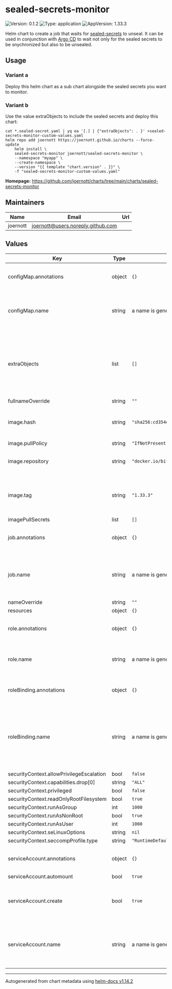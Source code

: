 # sealed-secrets-monitor

![Version: 0.1.2](https://img.shields.io/badge/Version-0.1.2-informational?style=flat-square) ![Type: application](https://img.shields.io/badge/Type-application-informational?style=flat-square) ![AppVersion: 1.33.3](https://img.shields.io/badge/AppVersion-1.33.3-informational?style=flat-square)

Helm chart to create a job that waits for [sealed-secrets](https://github.com/bitnami-labs/sealed-secrets) to unseal.
It can be used in conjunction with [Argo CD](https://argo-cd.readthedocs.io/en/stable/) to wait not only for the
sealed secrets to be snychronized but also to be unsealed.

## Usage

### Variant a

Deploy this helm chart as a sub chart alongside the sealed secrets you want to monitor.

### Variant b
Use the value extraObjects to include the sealed secrets and deploy this chart:
```
cat *.sealed-secret.yaml | yq ea '[.] | {"extraObjects": . }' >sealed-secrets-monitor-custom-values.yaml
helm repo add joernott https://joernott.github.io/charts --force-update
    helm install \
    sealed-secrets-monitor joernott/sealed-secrets-monitor \
    --namespace "myapp" \
    --create-namespace \
    --version "{{ template "chart.version" . }}" \
    -f "sealed-secrets-monitor-custom-values.yaml"
```

**Homepage:** <https://github.com/joernott/charts/tree/main/charts/sealed-secrets-monitor>

## Maintainers

| Name | Email | Url |
| ---- | ------ | --- |
| joernott | <joernott@users.noreply.github.com> |  |

## Values

| Key | Type | Default | Description |
|-----|------|---------|-------------|
| configMap.annotations | object | `{}` | Annotations to add to the config map |
| configMap.name | string | a name is generated using the fullname template | The name of the config map storing the env var and script. |
| extraObjects | list | `[]` | Array of extra K8s manifests to deploy # Note: Supports use of custom Helm templates |
| fullnameOverride | string | `""` |  |
| image.hash | string | `"sha256:cd354d5b25562b195b277125439c23e4046902d7f1abc0dc3c75aad04d298c17"` | Hash of the specific container image for that version |
| image.pullPolicy | string | `"IfNotPresent"` |  |
| image.repository | string | `"docker.io/bitnami/kubectl"` | Container image containing kubectl |
| image.tag | string | `"1.33.3"` | Version of the container image containing kubectl |
| imagePullSecrets | list | `[]` |  |
| job.annotations | object | `{}` | Annotations to add to the config map |
| job.name | string | a name is generated using the fullname template | The name of the monitoring job waiting for sealed secrets to unpack. |
| nameOverride | string | `""` |  |
| resources | object | `{}` |  |
| role.annotations | object | `{}` | Annotations to add to the config map |
| role.name | string | a name is generated using the fullname template | The name of the role granted top the service account. |
| roleBinding.annotations | object | `{}` | Annotations to add to the config map |
| roleBinding.name | string | a name is generated using the fullname template | The name of the role binding specifying the permissions needed by the monitoring job. |
| securityContext.allowPrivilegeEscalation | bool | `false` |  |
| securityContext.capabilities.drop[0] | string | `"ALL"` |  |
| securityContext.privileged | bool | `false` |  |
| securityContext.readOnlyRootFilesystem | bool | `true` |  |
| securityContext.runAsGroup | int | `1000` |  |
| securityContext.runAsNonRoot | bool | `true` |  |
| securityContext.runAsUser | int | `1000` |  |
| securityContext.seLinuxOptions | string | `nil` |  |
| securityContext.seccompProfile.type | string | `"RuntimeDefault"` |  |
| serviceAccount.annotations | object | `{}` | Annotations to add to the service account |
| serviceAccount.automount | bool | `true` |  |
| serviceAccount.create | bool | `true` | Specifies whether a service account should be created |
| serviceAccount.name | string | a name is generated using the fullname template | The name of the service account used for the monitoring job. |

----------------------------------------------
Autogenerated from chart metadata using [helm-docs v1.14.2](https://github.com/norwoodj/helm-docs/releases/v1.14.2)
